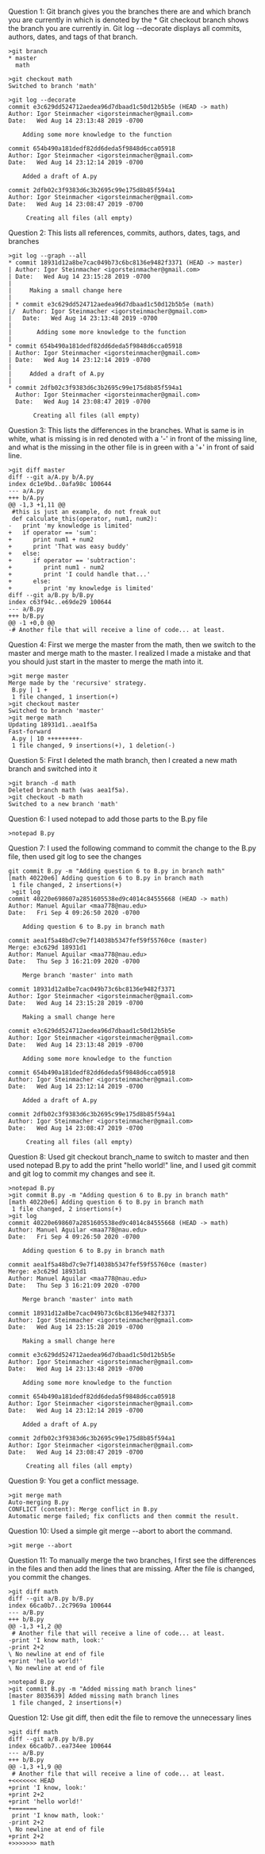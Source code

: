 Question 1: Git branch gives you the branches there are and which branch you are currently in which is denoted by the *
Git checkout branch shows the branch you are currently in. 
Git log --decorate displays all commits, authors, dates, and tags of that branch.
```
>git branch
* master
  math
  
>git checkout math
Switched to branch 'math'

>git log --decorate
commit e3c629dd524712aedea96d7dbaad1c50d12b5b5e (HEAD -> math)
Author: Igor Steinmacher <igorsteinmacher@gmail.com>
Date:   Wed Aug 14 23:13:48 2019 -0700

    Adding some more knowledge to the function

commit 654b490a181dedf82dd6deda5f9848d6cca05918
Author: Igor Steinmacher <igorsteinmacher@gmail.com>
Date:   Wed Aug 14 23:12:14 2019 -0700

    Added a draft of A.py

commit 2dfb02c3f9383d6c3b2695c99e175d8b85f594a1
Author: Igor Steinmacher <igorsteinmacher@gmail.com>
Date:   Wed Aug 14 23:08:47 2019 -0700

     Creating all files (all empty)
```
Question 2: This lists all references, commits, authors, dates, tags, and branches
```
>git log --graph --all
* commit 18931d12a8be7cac049b73c6bc8136e9482f3371 (HEAD -> master)
| Author: Igor Steinmacher <igorsteinmacher@gmail.com>
| Date:   Wed Aug 14 23:15:28 2019 -0700
|
|     Making a small change here
|
| * commit e3c629dd524712aedea96d7dbaad1c50d12b5b5e (math)
|/  Author: Igor Steinmacher <igorsteinmacher@gmail.com>
|   Date:   Wed Aug 14 23:13:48 2019 -0700
|
|       Adding some more knowledge to the function
|
* commit 654b490a181dedf82dd6deda5f9848d6cca05918
| Author: Igor Steinmacher <igorsteinmacher@gmail.com>
| Date:   Wed Aug 14 23:12:14 2019 -0700
|
|     Added a draft of A.py
|
* commit 2dfb02c3f9383d6c3b2695c99e175d8b85f594a1
  Author: Igor Steinmacher <igorsteinmacher@gmail.com>
  Date:   Wed Aug 14 23:08:47 2019 -0700

       Creating all files (all empty)
```
Question 3: This lists the differences in the branches. What is same is in white, what is missing is in red denoted with a '-' in front of the missing line, and what is the missing in the other file is in green with a '+' in front of said line. 
```
>git diff master
diff --git a/A.py b/A.py
index dc1e9bd..0afa98c 100644
--- a/A.py
+++ b/A.py
@@ -1,3 +1,11 @@
 #this is just an example, do not freak out
 def calculate_this(operator, num1, num2):
-   print 'my knowledge is limited'
+   if operator == 'sum':
+      print num1 + num2
+      print 'That was easy buddy'
+   else:
+      if operator == 'subtraction':
+         print num1 - num2
+         print 'I could handle that...'
+      else:
+         print 'my knowledge is limited'
diff --git a/B.py b/B.py
index c63f94c..e69de29 100644
--- a/B.py
+++ b/B.py
@@ -1 +0,0 @@
-# Another file that will receive a line of code... at least.
```
Question 4: First we merge the master from the math, then we switch to the master and merge math to the master. I realized I made a mistake and that you should just start in the master to merge the math into it. 
```
>git merge master
Merge made by the 'recursive' strategy.
 B.py | 1 +
 1 file changed, 1 insertion(+)
>git checkout master
Switched to branch 'master'
>git merge math
Updating 18931d1..aea1f5a
Fast-forward
 A.py | 10 +++++++++-
 1 file changed, 9 insertions(+), 1 deletion(-)
```
Question 5: First I deleted the math branch, then I created a new math branch and switched into it
```
>git branch -d math
Deleted branch math (was aea1f5a).
>git checkout -b math
Switched to a new branch 'math'
```
Question 6: I used notepad to add those parts to the B.py file
```
>notepad B.py
```
Question 7: I used the following command to commit the change to the B.py file, then used git log to see the changes
```
git commit B.py -m "Adding question 6 to B.py in branch math"
[math 40220e6] Adding question 6 to B.py in branch math
 1 file changed, 2 insertions(+)
 >git log
commit 40220e698607a2851605538ed9c4014c84555668 (HEAD -> math)
Author: Manuel Aguilar <maa778@nau.edu>
Date:   Fri Sep 4 09:26:50 2020 -0700

    Adding question 6 to B.py in branch math

commit aea1f5a48bd7c9e7f14038b5347fef59f55760ce (master)
Merge: e3c629d 18931d1
Author: Manuel Aguilar <maa778@nau.edu>
Date:   Thu Sep 3 16:21:09 2020 -0700

    Merge branch 'master' into math

commit 18931d12a8be7cac049b73c6bc8136e9482f3371
Author: Igor Steinmacher <igorsteinmacher@gmail.com>
Date:   Wed Aug 14 23:15:28 2019 -0700

    Making a small change here

commit e3c629dd524712aedea96d7dbaad1c50d12b5b5e
Author: Igor Steinmacher <igorsteinmacher@gmail.com>
Date:   Wed Aug 14 23:13:48 2019 -0700

    Adding some more knowledge to the function

commit 654b490a181dedf82dd6deda5f9848d6cca05918
Author: Igor Steinmacher <igorsteinmacher@gmail.com>
Date:   Wed Aug 14 23:12:14 2019 -0700

    Added a draft of A.py

commit 2dfb02c3f9383d6c3b2695c99e175d8b85f594a1
Author: Igor Steinmacher <igorsteinmacher@gmail.com>
Date:   Wed Aug 14 23:08:47 2019 -0700

     Creating all files (all empty)

```
Question 8: Used git checkout branch_name to switch to master and then used notepad B.py to add the print "hello world!" line, and I used git commit and git log to commit my changes and see it.
```
>notepad B.py
>git commit B.py -m "Adding question 6 to B.py in branch math"
[math 40220e6] Adding question 6 to B.py in branch math
 1 file changed, 2 insertions(+)
>git log
commit 40220e698607a2851605538ed9c4014c84555668 (HEAD -> math)
Author: Manuel Aguilar <maa778@nau.edu>
Date:   Fri Sep 4 09:26:50 2020 -0700

    Adding question 6 to B.py in branch math

commit aea1f5a48bd7c9e7f14038b5347fef59f55760ce (master)
Merge: e3c629d 18931d1
Author: Manuel Aguilar <maa778@nau.edu>
Date:   Thu Sep 3 16:21:09 2020 -0700

    Merge branch 'master' into math

commit 18931d12a8be7cac049b73c6bc8136e9482f3371
Author: Igor Steinmacher <igorsteinmacher@gmail.com>
Date:   Wed Aug 14 23:15:28 2019 -0700

    Making a small change here

commit e3c629dd524712aedea96d7dbaad1c50d12b5b5e
Author: Igor Steinmacher <igorsteinmacher@gmail.com>
Date:   Wed Aug 14 23:13:48 2019 -0700

    Adding some more knowledge to the function

commit 654b490a181dedf82dd6deda5f9848d6cca05918
Author: Igor Steinmacher <igorsteinmacher@gmail.com>
Date:   Wed Aug 14 23:12:14 2019 -0700

    Added a draft of A.py

commit 2dfb02c3f9383d6c3b2695c99e175d8b85f594a1
Author: Igor Steinmacher <igorsteinmacher@gmail.com>
Date:   Wed Aug 14 23:08:47 2019 -0700

     Creating all files (all empty)
```
Question 9: You get a conflict message.
```
>git merge math
Auto-merging B.py
CONFLICT (content): Merge conflict in B.py
Automatic merge failed; fix conflicts and then commit the result.
```
Question 10: Used a simple git merge --abort to abort the command.
```
>git merge --abort
```
Question 11: To manually merge the two branches, I first see the differences in the files and then add the lines that are missing. After the file is changed, you commit the changes. 
```
>git diff math
diff --git a/B.py b/B.py
index 66ca0b7..2c7969a 100644
--- a/B.py
+++ b/B.py
@@ -1,3 +1,2 @@
 # Another file that will receive a line of code... at least.
-print 'I know math, look:'
-print 2+2
\ No newline at end of file
+print 'hello world!'
\ No newline at end of file

>notepad B.py
>git commit B.py -m "Added missing math branch lines"
[master 8035639] Added missing math branch lines
 1 file changed, 2 insertions(+)

```
Question 12: Use git diff, then edit the file to remove the unnecessary lines
```
>git diff math
diff --git a/B.py b/B.py
index 66ca0b7..ea734ee 100644
--- a/B.py
+++ b/B.py
@@ -1,3 +1,9 @@
 # Another file that will receive a line of code... at least.
+<<<<<<< HEAD
+print 'I know, look:'
+print 2+2
+print 'hello world!'
+=======
 print 'I know math, look:'
-print 2+2
\ No newline at end of file
+print 2+2
+>>>>>>> math
